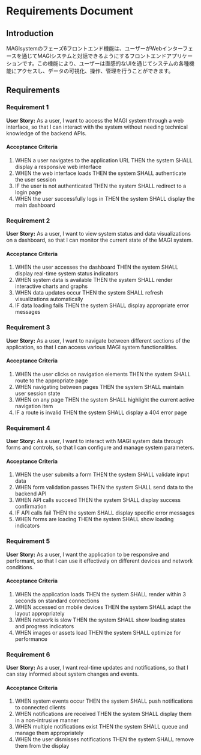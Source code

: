 # Requirements Document

## Introduction

MAGIsystemのフェーズ6フロントエンド機能は、ユーザーがWebインターフェースを通じてMAGIシステムと対話できるようにするフロントエンドアプリケーションです。この機能により、ユーザーは直感的なUIを通じてシステムの各種機能にアクセスし、データの可視化、操作、管理を行うことができます。

## Requirements

### Requirement 1

**User Story:** As a user, I want to access the MAGI system through a web interface, so that I can interact with the system without needing technical knowledge of the backend APIs.

#### Acceptance Criteria

1. WHEN a user navigates to the application URL THEN the system SHALL display a responsive web interface
2. WHEN the web interface loads THEN the system SHALL authenticate the user session
3. IF the user is not authenticated THEN the system SHALL redirect to a login page
4. WHEN the user successfully logs in THEN the system SHALL display the main dashboard

### Requirement 2

**User Story:** As a user, I want to view system status and data visualizations on a dashboard, so that I can monitor the current state of the MAGI system.

#### Acceptance Criteria

1. WHEN the user accesses the dashboard THEN the system SHALL display real-time system status indicators
2. WHEN system data is available THEN the system SHALL render interactive charts and graphs
3. WHEN data updates occur THEN the system SHALL refresh visualizations automatically
4. IF data loading fails THEN the system SHALL display appropriate error messages

### Requirement 3

**User Story:** As a user, I want to navigate between different sections of the application, so that I can access various MAGI system functionalities.

#### Acceptance Criteria

1. WHEN the user clicks on navigation elements THEN the system SHALL route to the appropriate page
2. WHEN navigating between pages THEN the system SHALL maintain user session state
3. WHEN on any page THEN the system SHALL highlight the current active navigation item
4. IF a route is invalid THEN the system SHALL display a 404 error page

### Requirement 4

**User Story:** As a user, I want to interact with MAGI system data through forms and controls, so that I can configure and manage system parameters.

#### Acceptance Criteria

1. WHEN the user submits a form THEN the system SHALL validate input data
2. WHEN form validation passes THEN the system SHALL send data to the backend API
3. WHEN API calls succeed THEN the system SHALL display success confirmation
4. IF API calls fail THEN the system SHALL display specific error messages
5. WHEN forms are loading THEN the system SHALL show loading indicators

### Requirement 5

**User Story:** As a user, I want the application to be responsive and performant, so that I can use it effectively on different devices and network conditions.

#### Acceptance Criteria

1. WHEN the application loads THEN the system SHALL render within 3 seconds on standard connections
2. WHEN accessed on mobile devices THEN the system SHALL adapt the layout appropriately
3. WHEN network is slow THEN the system SHALL show loading states and progress indicators
4. WHEN images or assets load THEN the system SHALL optimize for performance

### Requirement 6

**User Story:** As a user, I want real-time updates and notifications, so that I can stay informed about system changes and events.

#### Acceptance Criteria

1. WHEN system events occur THEN the system SHALL push notifications to connected clients
2. WHEN notifications are received THEN the system SHALL display them in a non-intrusive manner
3. WHEN multiple notifications exist THEN the system SHALL queue and manage them appropriately
4. WHEN the user dismisses notifications THEN the system SHALL remove them from the display